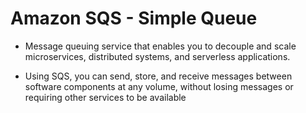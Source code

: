 # Amazon SQS - Simple Queue

- Message queuing service that enables you to decouple and scale microservices, distributed systems, and serverless applications.

- Using SQS, you can send, store, and receive messages between software components at any volume, without losing messages or requiring other services to be available
